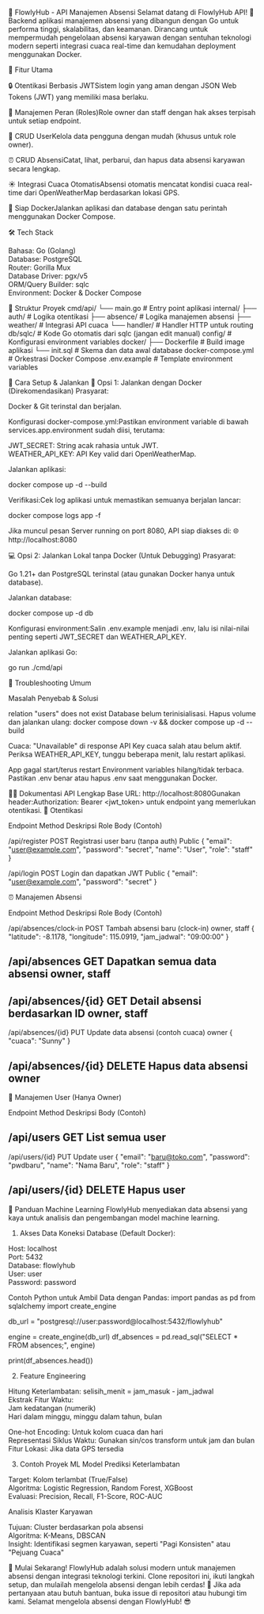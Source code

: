 🌟 FlowlyHub - API Manajemen Absensi
Selamat datang di FlowlyHub API! 🚀Backend aplikasi manajemen absensi yang dibangun dengan Go untuk performa tinggi, skalabilitas, dan keamanan. Dirancang untuk mempermudah pengelolaan absensi karyawan dengan sentuhan teknologi modern seperti integrasi cuaca real-time dan kemudahan deployment menggunakan Docker.

🎯 Fitur Utama

🔒 Otentikasi Berbasis JWTSistem login yang aman dengan JSON Web Tokens (JWT) yang memiliki masa berlaku.

👑 Manajemen Peran (Roles)Role owner dan staff dengan hak akses terpisah untuk setiap endpoint.

👤 CRUD UserKelola data pengguna dengan mudah (khusus untuk role owner).

⏰ CRUD AbsensiCatat, lihat, perbarui, dan hapus data absensi karyawan secara lengkap.

☀️ Integrasi Cuaca OtomatisAbsensi otomatis mencatat kondisi cuaca real-time dari OpenWeatherMap berdasarkan lokasi GPS.

🐳 Siap DockerJalankan aplikasi dan database dengan satu perintah menggunakan Docker Compose.



🛠️ Tech Stack

Bahasa: Go (Golang)  
Database: PostgreSQL  
Router: Gorilla Mux  
Database Driver: pgx/v5  
ORM/Query Builder: sqlc  
Environment: Docker & Docker Compose


📂 Struktur Proyek
cmd/api/
  └── main.go          # Entry point aplikasi
internal/
  ├── auth/           # Logika otentikasi
  ├── absence/        # Logika manajemen absensi
  ├── weather/        # Integrasi API cuaca
  └── handler/        # Handler HTTP untuk routing
db/sqlc/              # Kode Go otomatis dari sqlc (jangan edit manual)
config/               # Konfigurasi environment variables
docker/
  ├── Dockerfile      # Build image aplikasi
  └── init.sql        # Skema dan data awal database
docker-compose.yml    # Orkestrasi Docker Compose
.env.example          # Template environment variables


🚀 Cara Setup & Jalankan
🐳 Opsi 1: Jalankan dengan Docker (Direkomendasikan)
Prasyarat:  

Docker & Git terinstal dan berjalan.


Konfigurasi docker-compose.yml:Pastikan environment variable di bawah services.app.environment sudah diisi, terutama:  

JWT_SECRET: String acak rahasia untuk JWT.  
WEATHER_API_KEY: API Key valid dari OpenWeatherMap.


Jalankan aplikasi:


docker compose up -d --build


Verifikasi:Cek log aplikasi untuk memastikan semuanya berjalan lancar:

docker compose logs app -f

   Jika muncul pesan Server running on port 8080, API siap diakses di:   🌐 http://localhost:8080

💻 Opsi 2: Jalankan Lokal tanpa Docker (Untuk Debugging)
Prasyarat:  

Go 1.21+ dan PostgreSQL terinstal (atau gunakan Docker hanya untuk database).


Jalankan database:

docker compose up -d db


Konfigurasi environment:Salin .env.example menjadi .env, lalu isi nilai-nilai penting seperti JWT_SECRET dan WEATHER_API_KEY.

Jalankan aplikasi Go:


go run ./cmd/api


🤔 Troubleshooting Umum



Masalah
Penyebab & Solusi



relation "users" does not exist
Database belum terinisialisasi. Hapus volume dan jalankan ulang:  docker compose down -v && docker compose up -d --build


Cuaca: "Unavailable" di response
API Key cuaca salah atau belum aktif. Periksa WEATHER_API_KEY, tunggu beberapa menit, lalu restart aplikasi.


App gagal start/terus restart
Environment variables hilang/tidak terbaca. Pastikan .env benar atau hapus .env saat menggunakan Docker.



👨‍💻 Dokumentasi API Lengkap
Base URL: http://localhost:8080Gunakan header:Authorization: Bearer <jwt_token> untuk endpoint yang memerlukan otentikasi.
🔐 Otentikasi



Endpoint
Method
Deskripsi
Role
Body (Contoh)



/api/register
POST
Registrasi user baru (tanpa auth)
Public
{ "email": "user@example.com", "password": "secret", "name": "User", "role": "staff" }


/api/login
POST
Login dan dapatkan JWT
Public
{ "email": "user@example.com", "password": "secret" }


⏰ Manajemen Absensi



Endpoint
Method
Deskripsi
Role
Body (Contoh)



/api/absences/clock-in
POST
Tambah absensi baru (clock-in)
owner, staff
{ "latitude": -8.1178, "longitude": 115.0919, "jam_jadwal": "09:00:00" }


/api/absences
GET
Dapatkan semua data absensi
owner, staff
-


/api/absences/{id}
GET
Detail absensi berdasarkan ID
owner, staff
-


/api/absences/{id}
PUT
Update data absensi (contoh cuaca)
owner
{ "cuaca": "Sunny" }


/api/absences/{id}
DELETE
Hapus data absensi
owner
-


👤 Manajemen User (Hanya Owner)



Endpoint
Method
Deskripsi
Body (Contoh)



/api/users
GET
List semua user
-


/api/users/{id}
PUT
Update user
{ "email": "baru@toko.com", "password": "pwdbaru", "name": "Nama Baru", "role": "staff" }


/api/users/{id}
DELETE
Hapus user
-



🧠 Panduan Machine Learning
FlowlyHub menyediakan data absensi yang kaya untuk analisis dan pengembangan model machine learning.
1. Akses Data
Koneksi Database (Default Docker):  

Host: localhost  
Port: 5432  
Database: flowlyhub  
User: user  
Password: password

Contoh Python untuk Ambil Data dengan Pandas:
import pandas as pd
from sqlalchemy import create_engine

db_url = "postgresql://user:password@localhost:5432/flowlyhub"

engine = create_engine(db_url)
df_absences = pd.read_sql("SELECT * FROM absences;", engine)

print(df_absences.head())

2. Feature Engineering

Hitung Keterlambatan: selisih_menit = jam_masuk - jam_jadwal  
Ekstrak Fitur Waktu:  
Jam kedatangan (numerik)  
Hari dalam minggu, minggu dalam tahun, bulan


One-hot Encoding: Untuk kolom cuaca dan hari  
Representasi Siklus Waktu: Gunakan sin/cos transform untuk jam dan bulan  
Fitur Lokasi: Jika data GPS tersedia

3. Contoh Proyek ML
Model Prediksi Keterlambatan

Target: Kolom terlambat (True/False)  
Algoritma: Logistic Regression, Random Forest, XGBoost  
Evaluasi: Precision, Recall, F1-Score, ROC-AUC

Analisis Klaster Karyawan

Tujuan: Cluster berdasarkan pola absensi  
Algoritma: K-Means, DBSCAN  
Insight: Identifikasi segmen karyawan, seperti "Pagi Konsisten" atau "Pejuang Cuaca"


🎉 Mulai Sekarang!
FlowlyHub adalah solusi modern untuk manajemen absensi dengan integrasi teknologi terkini. Clone repositori ini, ikuti langkah setup, dan mulailah mengelola absensi dengan lebih cerdas! 🚀
Jika ada pertanyaan atau butuh bantuan, buka issue di repositori atau hubungi tim kami. Selamat mengelola absensi dengan FlowlyHub! 😎
